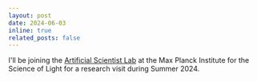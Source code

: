 ```yaml
---
layout: post
date: 2024-06-03
inline: true
related_posts: false
---
```


I'll be joining the [Artificial Scientist Lab](https://mpl.mpg.de/research-at-mpl/independent-research-groups/krenn-research-group/) at the Max Planck Institute for the Science of Light for a research visit during Summer 2024.